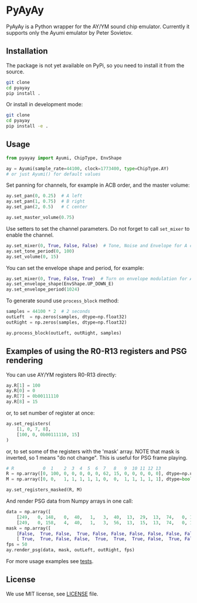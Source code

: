 # PyAyAy

PyAyAy is a Python wrapper for the AY/YM sound chip emulator. Currently it supports only the Ayumi emulator by Peter Sovietov.

## Installation

The package is not yet available on PyPi, so you need to install it from the source.

```bash
git clone
cd pyayay
pip install .
```

Or install in development mode:

```bash
git clone
cd pyayay
pip install -e .
```

## Usage

```python
from pyayay import Ayumi, ChipType, EnvShape

ay = Ayumi(sample_rate=44100, clock=1773400, type=ChipType.AY)
# or just Ayumi() for default values
```

Set panning for channels, for example in ACB order, and the master volume:
```python
ay.set_pan(0, 0.25)  # A left
ay.set_pan(1, 0.75)  # B right
ay.set_pan(2, 0.5)   # C center

ay.set_master_volume(0.75)
```

Use setters to set the channel parameters.
Do not forget to call `set_mixer` to enable the channel.

```python
ay.set_mixer(0, True, False, False)  # Tone, Noise and Envelope for A channel
ay.set_tone_period(0, 100)
ay.set_volume(0, 15)
```

You can set the envelope shape and period, for example:

```python
ay.set_mixer(0, True, False, True)  # Turn on envelope modulation for A channel
ay.set_envelope_shape(EnvShape.UP_DOWN_E)
ay.set_envelope_period(1024)
```

To generate sound use `process_block` method:

```python
samples = 44100 * 2  # 2 seconds
outLeft  = np.zeros(samples, dtype=np.float32)
outRight = np.zeros(samples, dtype=np.float32)

ay.process_block(outLeft, outRight, samples)
```

## Examples of using the R0-R13 registers and PSG rendering

You can use AY/YM registers R0-R13 directly:

```python
ay.R[1] = 100
ay.R[0] = 0
ay.R[7] = 0b00111110
ay.R[8] = 15
```

or, to set number of register at once:

```python
ay.set_registers(
    [1, 0, 7, 8],
    [100, 0, 0b00111110, 15]
)
```

or, to set some of the registers with the 'mask' array.
NOTE that mask is inverted, so 1 means "do not change".
This is useful for PSG frame playing.

```python
# R           0  1    2  3  4  5  6  7   8   9  10 11 12 13
R = np.array([0, 100, 0, 0, 0, 0, 0, 62, 15, 0, 0, 0, 0, 0], dtype=np.uint8)
M = np.array([0, 0,   1, 1, 1, 1, 1, 0,  0,  1, 1, 1, 1, 1], dtype=bool)

ay.set_registers_masked(R, M)
```

And render PSG data from Numpy arrays in one call:
```python
data = np.array([
    [249,   0, 148,   0,  40,   1,   3,  40,  13,  29,  13,  74,   0, 12],
    [249,   0, 158,   4,  40,   1,   3,  56,  13,  15,  13,  74,   0, 12]], dtype=np.uint8)
mask = np.array([
    [False,  True, False,  True, False, False, False, False, False, False, False, False,  True, False],
    [ True,  True, False, False,  True,  True,  True, False,  True, False,  True,  True,  True,  True]])
fps = 50
ay.render_psg(data, mask, outLeft, outRight, fps)
```

For more usage examples see [tests](tests/test_ayumi.py).

## License
We use MIT license, see [LICENSE](LICENSE) file.
